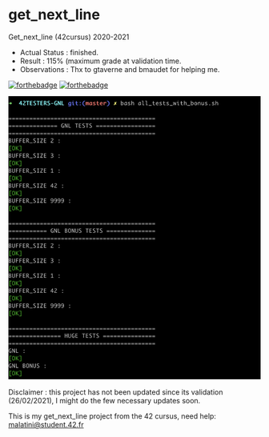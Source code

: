 # get_next_line
Get_next_line (42cursus) 2020-2021

- Actual Status : finished.
- Result        : 115% (maximum grade at validation time.
- Observations  : Thx to gtaverne and bmaudet for helping me.

[![forthebadge](https://forthebadge.com/images/badges/made-with-c.svg)](https://forthebadge.com)
[![forthebadge](https://forthebadge.com/images/badges/built-with-love.svg)](https://forthebadge.com)

![Alt text](/gnl.png?raw=true "Tripouille test OK")

Disclaimer : this project has not been updated since its validation (26/02/2021), I might do the few necessary updates soon.

This is my get_next_line project from the 42 cursus,
need help:
malatini@student.42.fr
